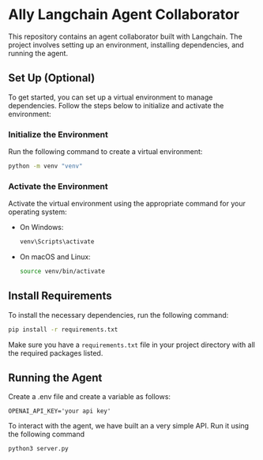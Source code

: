 # Ally Langchain Agent Collaborator

This repository contains an agent collaborator built with Langchain. The project involves setting up an environment, installing dependencies, and running the agent.

## Set Up (Optional)

To get started, you can set up a virtual environment to manage dependencies. Follow the steps below to initialize and activate the environment:

### Initialize the Environment

Run the following command to create a virtual environment:

```bash
python -m venv "venv"
```

### Activate the Environment

Activate the virtual environment using the appropriate command for your operating system:

- On Windows:
  ```bash
  venv\Scripts\activate
  ```

- On macOS and Linux:
  ```bash
  source venv/bin/activate
  ```

## Install Requirements

To install the necessary dependencies, run the following command:

```bash
pip install -r requirements.txt
```

Make sure you have a `requirements.txt` file in your project directory with all the required packages listed.

## Running the Agent

Create a .env file and create a variable as follows:
```
OPENAI_API_KEY='your api key'
```

To interact with the agent, we have built an a very simple API. Run it using the following command

```
python3 server.py
```